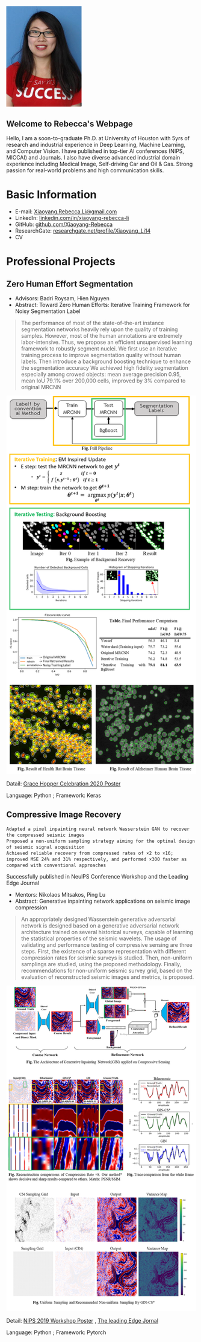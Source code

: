 <img src="./figures/Rebeccca%20li.jpg"  width="200">

## Welcome to Rebecca's Webpage
Hello, I am a soon-to-graduate Ph.D. at University of Houston with 5yrs of research and industrial experience in Deep Learning, Machine Learning, and Computer Vision. I have published in top-tier AI conferences (NIPS, MICCAI) and Journals. I also have diverse advanced industrial domain experience including Medical Image, Self-driving Car and Oil & Gas. Strong passion for real-world problems and high communication skills.

# Basic Information
- E-mail:              [Xiaoyang.Rebecca.Li@gmail.com](Xiaoyang.Rebecca.Li@gmail.com)
- LinkedIn:         [linkedin.com/in/xiaoyang-rebecca-li](http://linkedin.com/in/xiaoyang-rebecca-li "linkedin.com/in/xiaoyang-rebecca-li")
- GitHub:    [github.com/Xiaoyang-Rebecca  ](http://github.com/Xiaoyang-Rebecca   "github.com/Xiaoyang-Rebecca  ")
- ResearchGate: [researchgate.net/profile/Xiaoyang_Li14](http://github.com/Xiaoyang-Rebecca   "researchgate.net/profile/Xiaoyang_Li14")
- CV
# Professional Projects

## Zero Human Effort Segmentation 

- Advisors: Badri Roysam, Hien Nguyen
- Abstract: Toward Zero Human Efforts: Iterative Training Framework for Noisy Segmentation Label
> The performance of most of the state-of-the-art instance segmentation networks heavily rely upon the quality of training samples. However, most of the human annotations are extremely labor-intensive. Thus, we propose an efficient unsupervised learning framework to robustly segment nuclei. We first use an iterative training process to improve segmentation quality without human labels. Then introduce a background boosting technique to enhance the segmentation accuracy We achieved high fidelity segmentation especially among crowed objects: mean average precision 0.95, mean IoU 79.1% over 200,000 cells, improved by 3% compared to original MRCNN

<img src="./figures/Segmentation.PNG"  width="800" class="inline"/>

Datail: [Grace Hopper Celebration 2020 Poster](https://www.researchgate.net/publication/342663998_Toward_Zero_Human_Efforts_Iterative_Training_Framework_for_Noisy_Segmentation_Label "Grace Hopper Celebration Poster")

Language: Python      ;   Framework: Keras 


## Compressive Image Recovery 
	Adapted a pixel inpainting neural network Wasserstein GAN to recover the compressed seismic images 
	Proposed a non-uniform sampling strategy aiming for the optimal design of seismic signal acquisition 
	Achieved reliable recovery from compressed rates of ×2 to ×16; improved MSE 24% and 31% respectively, and performed ×300 faster as compared with conventional approaches
Successfully published in NeulPS Conference Workshop and the Leading Edge Journal

- Mentors:  Nikolaos Mitsakos, Ping Lu
- Abstract: Generative inpainting network applications on seismic image compression
> An appropriately designed Wasserstein generative adversarial network is designed based on a generative adversarial network architecture trained on several historical surveys, capable of learning the statistical properties of the seismic wavelets. The usage of validating and performance testing of compressive sensing are three steps. First, the existence of a sparse representation with different compression rates for seismic surveys is studied. Then, non-uniform samplings are studied, using the proposed methodology. Finally, recommendations for non-uniform seismic survey grid, based on the evaluation of reconstructed seismic images and metrics, is proposed. 

<img src="./figures/Compression.PNG"  width="800" class="inline"/>

Detail: [NIPS 2019 Workshop Poster](https://openreview.net/forum?id=Hyleh7hqUH) ,
[The leading Edge Jornal](https://www.researchgate.net/publication/337686701_Seismic_compressive_sensing_by_generative_inpainting_network_Toward_an_optimized_acquisition_survey) 

Language: Python      ;   Framework: Pytorch 

